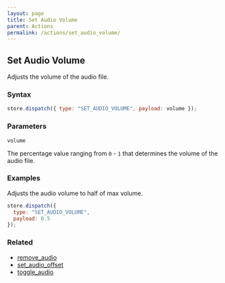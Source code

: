 ```yaml
---
layout: page
title: Set Audio Volume
parent: Actions
permalink: /actions/set_audio_volume/
---
```


## Set Audio Volume

Adjusts the volume of the audio file.

### Syntax

```js
store.dispatch({ type: "SET_AUDIO_VOLUME", payload: volume });
```

### Parameters

`volume`

The percentage value ranging from `0` - `1` that determines the volume of the audio file.

### Examples

Adjusts the audio volume to half of max volume.

```js
store.dispatch({
  type: "SET_AUDIO_VOLUME",
  payload: 0.5
});
```

### Related

- [remove_audio](./remove_audio.md)
- [set_audio_offset](./set_audio_offset.md)
- [toggle_audio](./toggle_audio.md)
